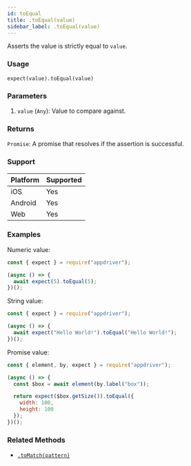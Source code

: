 ```yaml
---
id: toEqual
title: .toEqual(value)
sidebar_label: .toEqual(value)
---
```


Asserts the value is strictly equal to `value`.

### Usage

```text
expect(value).toEqual(value)
```

### Parameters

1. `value` (`Any`): Value to compare against.

### Returns

`Promise`: A promise that resolves if the assertion is successful.

### Support

| Platform | Supported |
| -------- | --------- |
| iOS      | Yes       |
| Android  | Yes       |
| Web      | Yes       |

### Examples

Numeric value:

```javascript
const { expect } = require("appdriver");

(async () => {
  await expect(5).toEqual(5);
})();
```

String value:

```javascript
const { expect } = require("appdriver");

(async () => {
  await expect("Hello World!").toEqual("Hello World!");
})();
```

Promise value:

```javascript
const { element, by, expect } = require("appdriver");

(async () => {
  const $box = await element(by.label("box"));

  return expect($box.getSize()).toEqual({
    width: 100,
    height: 100
  });
})();
```

### Related Methods

- [`.toMatch(pattern)`](./toMatch.md)